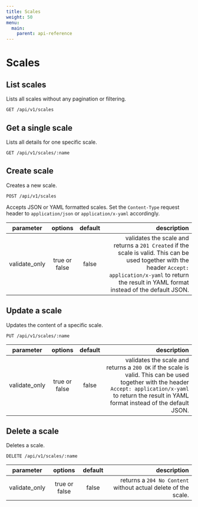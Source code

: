 ```yaml
---
title: Scales
weight: 50
menu:
  main:
    parent: api-reference
---
```


# Scales

## List scales

Lists all scales without any pagination or filtering.

    GET /api/v1/scales

## Get a single scale

Lists all details for one specific scale.

    GET /api/v1/scales/:name

## Create scale

Creates a new scale.

    POST /api/v1/scales

Accepts JSON or YAML formatted scales. Set the `Content-Type` request header to `application/json` or `application/x-yaml` accordingly.    

| parameter     | options           | default          | description      |
| ------------- |:-----------------:|:----------------:| -----------------:|
| validate_only | true or false     | false            | validates the scale and returns a `201 Created` if the scale is valid. This can be used together with the header `Accept: application/x-yaml` to return the result in YAML format instead of the default JSON. 

## Update a scale

Updates the content of a specific scale.

    PUT /api/v1/scales/:name

| parameter     | options           | default          | description      |
| ------------- |:-----------------:|:----------------:| ----------------:|
| validate_only | true or false     | false            | validates the scale and returns a `200 OK` if the scale is valid. This can be used together with the header `Accept: application/x-yaml` to return the result in YAML format instead of the default JSON. 

## Delete a scale

Deletes a scale.        

    DELETE /api/v1/scales/:name

| parameter     | options           | default          | description      |
| ------------- |:-----------------:|:----------------:| ----------------:|
| validate_only | true or false     | false            | returns a `204 No Content` without actual delete of the scale.
